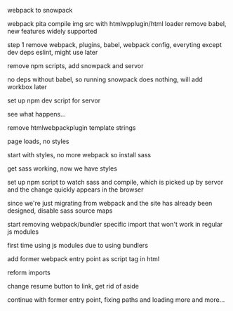 webpack to snowpack

webpack pita compile img src with htmlwpplugin/html loader
remove babel, new features widely supported

step 1 remove webpack, plugins, babel, webpack config, everyting except dev deps eslint, might use later

remove npm scripts, add snowpack and servor

no deps without babel, so running snowpack does nothing, will add workbox later

set up npm dev script for servor

see what happens...

remove htmlwebpackplugin template strings

page loads, no styles

start with styles, no more webpack so install sass

get sass working, now we have styles

set up npm script to watch sass and compile, which is picked up by servor and the change quickly appears in the browser

since we're just migrating from webpack and the site has already been designed, disable sass source maps

start removing webpack/bundler specific import that won't work in regular js modules

first time using js modules due to using bundlers

add former webpack entry point as script tag in html

reform imports

change resume button to link, get rid of aside

continue with former entry point, fixing paths and loading more and more...




